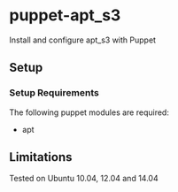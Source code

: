 puppet-apt_s3
=============

Install and configure apt_s3 with Puppet

## Setup

### Setup Requirements

The following puppet modules are required:

- apt

## Limitations

Tested on Ubuntu 10.04, 12.04 and 14.04
